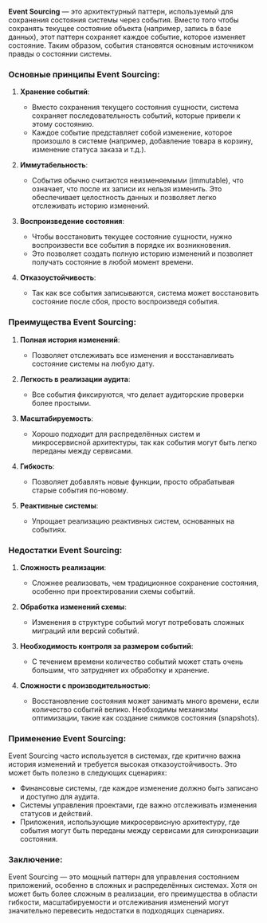 **Event Sourcing** — это архитектурный паттерн, используемый для сохранения состояния системы через события. Вместо того чтобы сохранять текущее состояние объекта (например, запись в базе данных), этот паттерн сохраняет каждое событие, которое изменяет состояние. Таким образом, события становятся основным источником правды о состоянии системы.

### Основные принципы Event Sourcing:

1. **Хранение событий**:
   - Вместо сохранения текущего состояния сущности, система сохраняет последовательность событий, которые привели к этому состоянию.
   - Каждое событие представляет собой изменение, которое произошло в системе (например, добавление товара в корзину, изменение статуса заказа и т.д.).

2. **Иммутабельность**:
   - События обычно считаются неизменяемыми (immutable), что означает, что после их записи их нельзя изменить. Это обеспечивает целостность данных и позволяет легко отслеживать историю изменений.

3. **Воспроизведение состояния**:
   - Чтобы восстановить текущее состояние сущности, нужно воспроизвести все события в порядке их возникновения.
   - Это позволяет создать полную историю изменений и позволяет получать состояние в любой момент времени.

4. **Отказоустойчивость**:
   - Так как все события записываются, система может восстановить состояние после сбоя, просто воспроизведя события.

### Преимущества Event Sourcing:

1. **Полная история изменений**:
   - Позволяет отслеживать все изменения и восстанавливать состояние системы на любую дату.

2. **Легкость в реализации аудита**:
   - Все события фиксируются, что делает аудиторские проверки более простыми.

3. **Масштабируемость**:
   - Хорошо подходит для распределённых систем и микросервисной архитектуры, так как события могут быть легко переданы между сервисами.

4. **Гибкость**:
   - Позволяет добавлять новые функции, просто обрабатывая старые события по-новому.

5. **Реактивные системы**:
   - Упрощает реализацию реактивных систем, основанных на событиях.

### Недостатки Event Sourcing:

1. **Сложность реализации**:
   - Сложнее реализовать, чем традиционное сохранение состояния, особенно при проектировании схемы событий.

2. **Обработка изменений схемы**:
   - Изменения в структуре событий могут потребовать сложных миграций или версий событий.

3. **Необходимость контроля за размером событий**:
   - С течением времени количество событий может стать очень большим, что затрудняет их обработку и хранение.

4. **Сложности с производительностью**:
   - Восстановление состояния может занимать много времени, если количество событий велико. Необходимы механизмы оптимизации, такие как создание снимков состояния (snapshots).

### Применение Event Sourcing:

Event Sourcing часто используется в системах, где критично важна история изменений и требуется высокая отказоустойчивость. Это может быть полезно в следующих сценариях:

- Финансовые системы, где каждое изменение должно быть записано и доступно для аудита.
- Системы управления проектами, где важно отслеживать изменения статусов и действий.
- Приложения, использующие микросервисную архитектуру, где события могут быть переданы между сервисами для синхронизации состояния.

### Заключение:

Event Sourcing — это мощный паттерн для управления состоянием приложений, особенно в сложных и распределённых системах. Хотя он может быть более сложным в реализации, его преимущества в области гибкости, масштабируемости и отслеживания изменений могут значительно перевесить недостатки в подходящих сценариях.